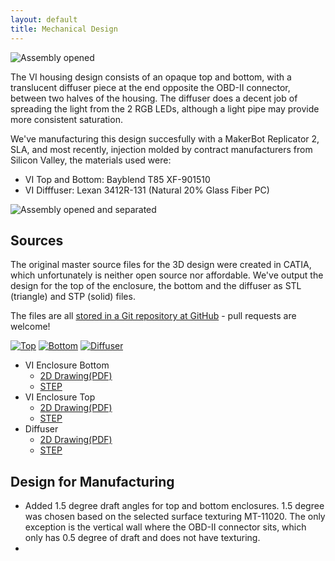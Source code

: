 ```yaml
---
layout: default
title: Mechanical Design
---
```


![Assembly opened](/static/images/vi-open-bottom.jpg)

The VI housing design consists of an opaque top and bottom, with a translucent
diffuser piece at the end opposite the OBD-II connector, between two halves of
the housing. The diffuser does a decent job of spreading the light from the 2
RGB LEDs, although a light pipe may provide more consistent saturation.

We've manufacturing this design succesfully with a MakerBot Replicator 2,
SLA, and most recently, injection molded by contract manufacturers from Silicon Valley, the
materials used were:

* VI Top and Bottom: Bayblend T85 XF-901510
* VI Difffuser: Lexan 3412R-131 (Natural 20% Glass Fiber PC)

![Assembly opened and separated](/static/images/vi-open-top.jpg)

## Sources

The original master source files for the 3D design were created in CATIA, which
unfortunately is neither open source nor affordable. We've output the design for
the top of the enclosure, the bottom and the diffuser as STL (triangle) and STP
(solid) files.

The files are all [stored in a Git repository at
GitHub](https://github.com/openxc/reference-vi/tree/gh-pages/mechanical) -
pull requests are welcome!

[![Top](/mechanical/img/OpenXC_VI_Top.png)](/mechanical/img/OpenXC_VI_Top.png)
[![Bottom](/mechanical/img/OpenXC_VI_Bottom.png)](/mechanical/img/OpenXC_VI_Bottom.png)
[![Diffuser](/mechanical/img/OpenXC_Diffuser.png)](/mechanical/img/OpenXC_Diffuser.png)

* VI Enclosure Bottom
  * [2D Drawing(PDF)](/mechanical/OpenXC_VI_Bottom.PDF)
  * [STEP](/mechanical/VI_bottom.step)
* VI Enclosure Top
  * [2D Drawing(PDF)](/mechanical/OpenXC_VI_Top.PDF)
  * [STEP](/mechanical/VI_top.step)
* Diffuser
  * [2D Drawing(PDF)](/mechanical/OpenXC_Diffuser.PDF)
  * [STEP](/mechanical/VI_diffuser.step)

## Design for Manufacturing

* Added 1.5 degree draft angles for top and bottom enclosures. 1.5 degree was chosen based on the selected surface texturing MT-11020. The only exception is the vertical wall where the OBD-II connector sits, which only has 0.5 degree of draft and does not have texturing.
* 
